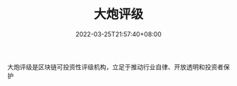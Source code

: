 ﻿---
weight: 
title: "大炮评级"
description: "大炮评级是区块链可投资性评级机构，立足于推动行业自律、开放透明和投资者保护"
date: 2022-03-25T21:57:40+08:00
lastmod: 2022-03-25T16:45:40+08:00
draft: false
authors: ["Metabd"]
featuredImage: "dapaopingji.jpg"
link: ""
tags: ["数据收集","大炮评级"]
categories: ["navigation"]
navigation: ["数据收集"]
lightgallery: true
toc: true
pinned: false
recommend: false
recommend1: false
---
大炮评级是区块链可投资性评级机构，立足于推动行业自律、开放透明和投资者保护
